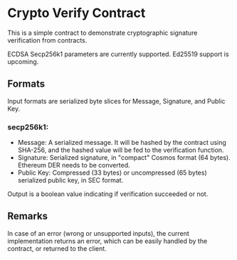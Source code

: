 # Crypto Verify Contract

This is a simple contract to demonstrate cryptographic signature verification
from contracts.

ECDSA Secp256k1 parameters are currently supported. Ed25519 support is upcoming.

## Formats

Input formats are serialized byte slices for Message, Signature, and Public Key.

### secp256k1:

- Message: A serialized message. It will be hashed by the contract using
  SHA-256, and the hashed value will be fed to the verification function.
- Signature: Serialized signature, in "compact" Cosmos format (64 bytes).
  Ethereum DER needs to be converted.
- Public Key: Compressed (33 bytes) or uncompressed (65 bytes) serialized public
  key, in SEC format.

Output is a boolean value indicating if verification succeeded or not.

## Remarks

In case of an error (wrong or unsupported inputs), the current implementation
returns an error, which can be easily handled by the contract, or returned to
the client.
